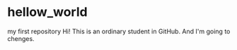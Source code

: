 # hellow_world
my first repository
Hi! This is an ordinary student in GitHub. And I'm going to chenges.
